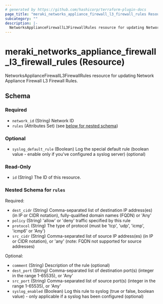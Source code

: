 ```yaml
---
# generated by https://github.com/hashicorp/terraform-plugin-docs
page_title: "meraki_networks_appliance_firewall_l3_firewall_rules Resource - terraform-provider-meraki"
subcategory: ""
description: |-
  NetworksApplianceFirewallL3FirewallRules resource for updating Network Appliance Firewall L3 Firewall Rules.
---
```


# meraki_networks_appliance_firewall_l3_firewall_rules (Resource)

NetworksApplianceFirewallL3FirewallRules resource for updating Network Appliance Firewall L3 Firewall Rules.



<!-- schema generated by tfplugindocs -->
## Schema

### Required

- `network_id` (String) Network ID
- `rules` (Attributes Set) (see [below for nested schema](#nestedatt--rules))

### Optional

- `syslog_default_rule` (Boolean) Log the special default rule (boolean value - enable only if you've configured a syslog server) (optional)

### Read-Only

- `id` (String) The ID of this resource.

<a id="nestedatt--rules"></a>
### Nested Schema for `rules`

Required:

- `dest_cidr` (String) Comma-separated list of destination IP address(es) (in IP or CIDR notation), fully-qualified domain names (FQDN) or 'Any'
- `policy` (String) 'allow' or 'deny' traffic specified by this rule
- `protocol` (String) The type of protocol (must be 'tcp', 'udp', 'icmp', 'icmp6' or 'Any')
- `src_cidr` (String) Comma-separated list of source IP address(es) (in IP or CIDR notation), or 'any' (note: FQDN not supported for source addresses)

Optional:

- `comment` (String) Description of the rule (optional)
- `dest_port` (String) Comma-separated list of destination port(s) (integer in the range 1-65535), or 'Any'
- `src_port` (String) Comma-separated list of source port(s) (integer in the range 1-65535), or 'Any'
- `syslog_enabled` (Boolean) Log this rule to syslog (true or false, boolean value) - only applicable if a syslog has been configured (optional)

